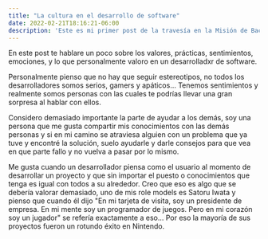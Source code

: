 ```yaml
---
title: "La cultura en el desarrollo de software"
date: 2022-02-21T18:16:21-06:00
description: 'Este es mi primer post de la travesía en la Misión de Backend con Node JS de Launch X.'
---
```


En este post te hablare un poco sobre los valores, prácticas, sentimientos, emociones, y lo que personalmente valoro en un desarrolladxr de software.

Personalmente pienso que no hay que seguir estereotipos, no todos los desarrolladores somos serios, gamers y apáticos... Tenemos sentimientos y realmente somos personas con las cuales te podrías llevar una gran sorpresa al hablar con ellos.

Considero demasiado importante la parte de ayudar a los demás, soy una persona que me gusta compartir mis conocimientos con las demás personas y si en mi camino se atraviesa alguien con un problema que ya tuve y encontré la solución, suelo ayudarle y darle consejos para que vea en que parte fallo y no vuelva a pasar por lo mismo.

Me gusta cuando un desarrollador piensa como el usuario al momento de desarrollar un proyecto y que sin importar el puesto o conocimientos que tenga es igual con todos a su alrededor. Creo que eso es algo que se debería valorar demasiado, uno de mis role models es Satoru Iwata y pienso que cuando él dijo "En mi tarjeta de visita, soy un presidente de empresa. En mi mente soy un programador de juegos. Pero en mi corazón soy un jugador" se refería exactamente a eso... Por eso la mayoría de sus proyectos fueron un rotundo éxito en Nintendo.
